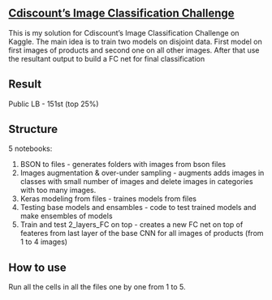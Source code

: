## [Cdiscount’s Image Classification Challenge](https://www.kaggle.com/c/cdiscount-image-classification-challenge)
This is my solution for Cdiscount’s Image Classification Challenge on Kaggle.
The main idea is to train two models on disjoint data. First model on first images of products and second one on all other images. After that use the resultant output to build a FC net for final classification
## Result
Public LB - 151st (top 25%)
## Structure
5 notebooks:
1. BSON to files - generates folders with images from bson files
2. Images  augmentation & over-under sampling - augments adds images in classes with small number of images and delete images in categories with too many images.
3. Keras modeling from files - traines models from files
4. Testing base models and ensambles - code to test trained models and make ensembles of models
5. Train and test 2_layers_FC on top - creates a new FC net on top of feateres from last layer of the base CNN for all images of products (from 1 to 4 images)
## How to use
Run all the cells in all the files one by one from 1 to 5.
